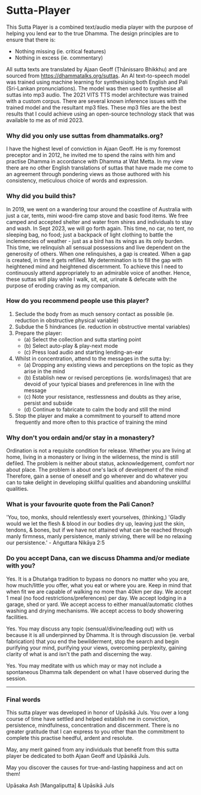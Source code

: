 # Sutta-Player

This Sutta Player is a combined text/audio media player with the purpose of helping you lend ear to the true Dhamma. The design principles are to ensure that there is:
- Nothing missing (ie. critical features)
- Nothing in excess (ie. commentary) 

All sutta texts are translated by Ajaan Geoff (Ṭhānissaro Bhikkhu) and are sourced from https://dhammatalks.org/suttas. An AI text-to-speech model was trained using machine learning for synthesising both English and Pali (Sri-Lankan pronunciations). The model was then used to synthesise all suttas into mp3 audio. The 2021 VITS TTS model architecture was trained with a custom corpus. There are several known inference issues with the trained model and the resultant mp3 files. These mp3 files are the best results that I could achieve using an open-source technology stack that was available to me as of mid 2023.


### Why did you only use suttas from dhammatalks.org?
I have the highest level of conviction in Ajaan Geoff. He is my foremost preceptor and in 2012, he invited me to spend the rains with him and practise Dhamma in accordance with Dhamma at Wat Metta. In my view there are no other English translations of suttas that have made me come to an agreement through pondering views as those authored with his consistency, meticulous choice of words and expression.


### Why did you build this?
In 2019, we went on a wandering tour around the coastline of Australia with just a car, tents, mini wood-fire camp stove and basic food items. We free camped and accepted shelter and water from shires and individuals to stay and wash. In Sept 2023, we will go forth again. This time, no car, no tent, no sleeping bag, no food; just a backpack of light clothing to battle the inclemencies of weather - just as a bird has its wings as its only burden. This time, we relinquish all sensual possessions and live dependent on the generosity of others. When one relinquishes, a gap is created. When a gap is created, in time it gets refilled. My determination is to fill the gap with heightened mind and heightened discernment. To achieve this I need to continuously attend appropriately to an admirable voice of another. Hence, these suttas will play while I walk, sit, eat, urinate & defecate with the purpose of eroding craving as my companion.


### How do you recommend people use this player?
1. Seclude the body from as much sensory contact as possible (ie. reduction in obstructive physical variable)
2. Subdue the 5 hindrances (ie. reduction in obstructive mental variables)
3. Prepare the player:
    - (a)  Select the collection and sutta starting point
    - (b) Select auto-play & play-next mode
    - (c) Press load audio and starting lending-an-ear
4. Whilst in concentration, attend to the messages in the sutta by:
    - (a) Dropping any existing views and perceptions on the topic as they arise in the mind
    - (b) Establish new or revised perceptions (ie. words/images) that are devoid of your typical biases and preferences in line with the message
    - (c) Note your resistance, restlessness and doubts as they arise, persist and subside
    - (d) Continue to fabricate to calm the body and still the mind
5. Stop the player and make a commitment to yourself to attend more frequently and more often to this practice of training the mind


### Why don't you ordain and/or stay in a monastery?
Ordination is not a requisite condition for release. Whether you are living at home, living in a monastery or living in the wilderness, the mind is still defiled. The problem is neither about status, acknowledgement, comfort nor about place. The problem is about one's lack of development of the mind! Therefore, gain a sense of oneself and go wherever and do whatever you can to take delight in developing skillful qualities and abandoning unskillful qualities.


### What is your favourite quote from the Pali Canon?
'You, too, monks, should relentlessly exert yourselves, (thinking,) 'Gladly would we let the flesh & blood in our bodies dry up, leaving just the skin, tendons, & bones, but if we have not attained what can be reached through manly firmness, manly persistence, manly striving, there will be no relaxing our persistence.' - Aṅguttara Nikāya 2:5



### Do you accept Dana, can we discuss Dhamma and/or mediate with you?
Yes. It is a Dhutaṅga tradition to bypass no donors no matter who you are, how much/little you offer, what you eat or where you are. Keep in mind that when fit we are capable of walking no more than 40km per day. We accept 1 meal (no food restrictions/preferences) per day. We accept lodging in a garage, shed or yard. We accept access to either manual/automatic clothes washing and drying mechanisms. We accept access to body showering facilities.

Yes. You may discuss any topic (sensual/divine/leading out) with us because it is all underpinned by Dhamma. It is through discussion (ie. verbal fabrication) that you end the bewilderment, stop the search and begin purifying your mind, purifying your views, overcoming perplexity, gaining clarity of what is and isn't the path and discerning the way.

Yes. You may meditate with us which may or may not include a spontaneous Dhamma talk dependent on what I have observed during the session. 

---

### Final words
This sutta player was developed in honor of Upāsikā Juls. You over a long course of time have settled and helped establish me in conviction, persistence, mindfulness, concentration and discernment. There is no greater gratitude that I can express to you other than the commitment to complete this practise heedful, ardent and resolute.

May, any merit gained from any individuals that benefit from this sutta player be dedicated to both Ajaan Geoff and Upāsikā Juls.

May you discover the causes for true-and-lasting happiness and act on them!

Upāsaka Ash [Mangaliputta] & Upāsikā Juls
